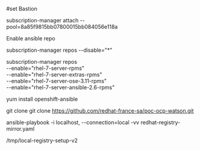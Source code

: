 
#set Bastion 

subscription-manager attach --pool=8a85f9815bb07800015bb084056e118a

Enable ansible repo

subscription-manager repos --disable="*"

subscription-manager repos \
    --enable="rhel-7-server-rpms" \
    --enable="rhel-7-server-extras-rpms" \
    --enable="rhel-7-server-ose-3.11-rpms" \
    --enable="rhel-7-server-ansible-2.6-rpms"

yum install openshift-ansible


git clone git clone https://github.com/redhat-france-sa/poc-ocp-watson.git 

ansible-playbook -i localhost, --connection=local -vv redhat-registry-mirror.yaml

/tmp/local-registry-setup-v2 

